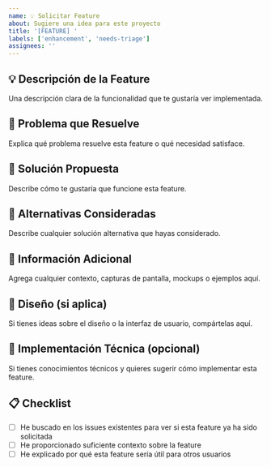 ```yaml
---
name: 💡 Solicitar Feature
about: Sugiere una idea para este proyecto
title: '[FEATURE] '
labels: ['enhancement', 'needs-triage']
assignees: ''
---
```


## 💡 Descripción de la Feature
Una descripción clara de la funcionalidad que te gustaría ver implementada.

## 🎯 Problema que Resuelve
Explica qué problema resuelve esta feature o qué necesidad satisface.

## 💭 Solución Propuesta
Describe cómo te gustaría que funcione esta feature.

## 🔄 Alternativas Consideradas
Describe cualquier solución alternativa que hayas considerado.

## 📱 Información Adicional
Agrega cualquier contexto, capturas de pantalla, mockups o ejemplos aquí.

## 🎨 Diseño (si aplica)
Si tienes ideas sobre el diseño o la interfaz de usuario, compártelas aquí.

## 🔧 Implementación Técnica (opcional)
Si tienes conocimientos técnicos y quieres sugerir cómo implementar esta feature.

## 📋 Checklist
- [ ] He buscado en los issues existentes para ver si esta feature ya ha sido solicitada
- [ ] He proporcionado suficiente contexto sobre la feature
- [ ] He explicado por qué esta feature sería útil para otros usuarios 